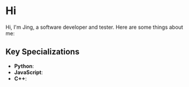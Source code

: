 # Hi

Hi, I'm Jing, a software developer and tester. Here are some things about me:

## Key Specializations
- **Python**: 
- **JavaScript**: 
- **C++**: 
